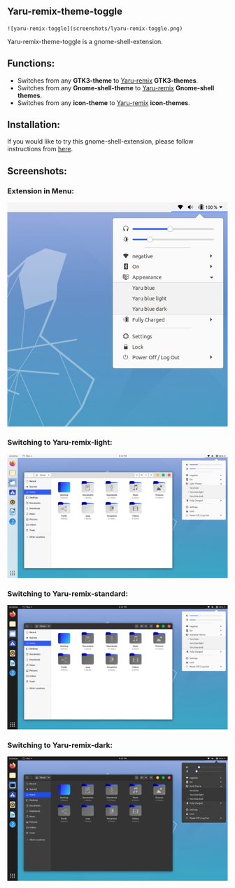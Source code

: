 ## Yaru-remix-theme-toggle

	![yaru-remix-toggle](screenshots/lyaru-remix-toggle.png)

Yaru-remix-theme-toggle is a gnome-shell-extension.

## Functions:
- Switches from any **GTK3-theme** to [Yaru-remix](https://github.com/Muqtxdir/yaru-remix) **GTK3-themes**.
- Switches from any **Gnome-shell-theme** to [Yaru-remix](https://github.com/Muqtxdir/yaru-remix) **Gnome-shell themes**.
- Switches from any **icon-theme** to [Yaru-remix](https://github.com/Muqtxdir/yaru-remix) **icon-themes**.

## Installation:
If you would like to try this gnome-shell-extension, please follow instructions from [here](install.md).

## Screenshots:

### Extension in Menu:
![yaru-remix-theme-toggle-extension](screenshots/yaru-remix-theme-toggle-extension.png)

### Switching to Yaru-remix-light:
![light](screenshots/light.png)

### Switching to Yaru-remix-standard:
![standard](screenshots/default.png)

### Switching to Yaru-remix-dark:
![dark](screenshots/dark.png)


